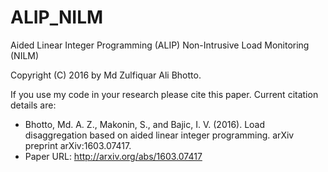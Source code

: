 # ALIP_NILM
Aided Linear Integer Programming (ALIP) Non-Intrusive Load Monitoring (NILM)

Copyright (C) 2016 by Md Zulfiquar Ali Bhotto.

If you use my code in your research please cite this paper. Current citation details are:

* Bhotto, Md. A. Z., Makonin, S., and Bajic, I. V. (2016). Load disaggregation based on aided linear integer programming. arXiv preprint arXiv:1603.07417.
* Paper URL: http://arxiv.org/abs/1603.07417

